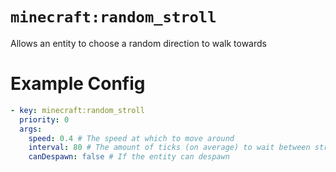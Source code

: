 # `minecraft:random_stroll`

Allows an entity to choose a random direction to walk towards

# Example Config
```yaml
- key: minecraft:random_stroll
  priority: 0
  args:
    speed: 0.4 # The speed at which to move around
    interval: 80 # The amount of ticks (on average) to wait between strolling around
    canDespawn: false # If the entity can despawn
```